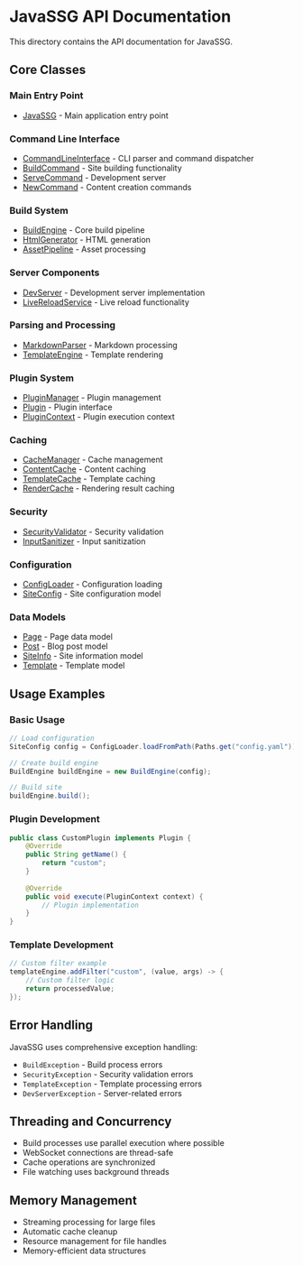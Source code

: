 # JavaSSG API Documentation

This directory contains the API documentation for JavaSSG.

## Core Classes

### Main Entry Point
- [JavaSSG](JavaSSG.md) - Main application entry point

### Command Line Interface
- [CommandLineInterface](cli/CommandLineInterface.md) - CLI parser and command dispatcher
- [BuildCommand](cli/BuildCommand.md) - Site building functionality
- [ServeCommand](cli/ServeCommand.md) - Development server
- [NewCommand](cli/NewCommand.md) - Content creation commands

### Build System
- [BuildEngine](build/BuildEngine.md) - Core build pipeline
- [HtmlGenerator](build/HtmlGenerator.md) - HTML generation
- [AssetPipeline](build/AssetPipeline.md) - Asset processing

### Server Components
- [DevServer](server/DevServer.md) - Development server implementation
- [LiveReloadService](server/LiveReloadService.md) - Live reload functionality

### Parsing and Processing
- [MarkdownParser](parser/MarkdownParser.md) - Markdown processing
- [TemplateEngine](template/TemplateEngine.md) - Template rendering

### Plugin System
- [PluginManager](plugin/PluginManager.md) - Plugin management
- [Plugin](plugin/Plugin.md) - Plugin interface
- [PluginContext](plugin/PluginContext.md) - Plugin execution context

### Caching
- [CacheManager](cache/CacheManager.md) - Cache management
- [ContentCache](cache/ContentCache.md) - Content caching
- [TemplateCache](cache/TemplateCache.md) - Template caching
- [RenderCache](cache/RenderCache.md) - Rendering result caching

### Security
- [SecurityValidator](security/SecurityValidator.md) - Security validation
- [InputSanitizer](security/InputSanitizer.md) - Input sanitization

### Configuration
- [ConfigLoader](config/ConfigLoader.md) - Configuration loading
- [SiteConfig](model/SiteConfig.md) - Site configuration model

### Data Models
- [Page](model/Page.md) - Page data model
- [Post](model/Post.md) - Blog post model
- [SiteInfo](model/SiteInfo.md) - Site information model
- [Template](model/Template.md) - Template model

## Usage Examples

### Basic Usage

```java
// Load configuration
SiteConfig config = ConfigLoader.loadFromPath(Paths.get("config.yaml"));

// Create build engine
BuildEngine buildEngine = new BuildEngine(config);

// Build site
buildEngine.build();
```

### Plugin Development

```java
public class CustomPlugin implements Plugin {
    @Override
    public String getName() {
        return "custom";
    }
    
    @Override
    public void execute(PluginContext context) {
        // Plugin implementation
    }
}
```

### Template Development

```java
// Custom filter example
templateEngine.addFilter("custom", (value, args) -> {
    // Custom filter logic
    return processedValue;
});
```

## Error Handling

JavaSSG uses comprehensive exception handling:

- `BuildException` - Build process errors
- `SecurityException` - Security validation errors
- `TemplateException` - Template processing errors
- `DevServerException` - Server-related errors

## Threading and Concurrency

- Build processes use parallel execution where possible
- WebSocket connections are thread-safe
- Cache operations are synchronized
- File watching uses background threads

## Memory Management

- Streaming processing for large files
- Automatic cache cleanup
- Resource management for file handles
- Memory-efficient data structures